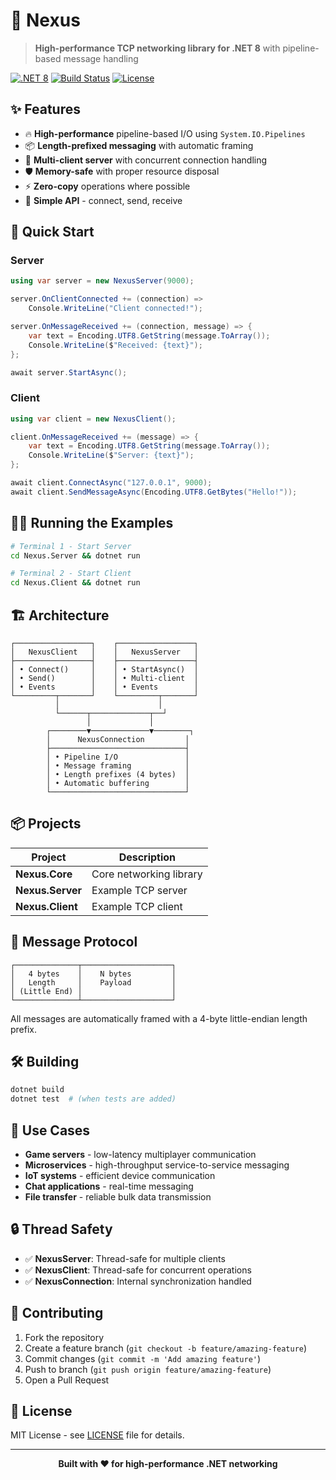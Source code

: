 # 🚀 Nexus

> **High-performance TCP networking library for .NET 8** with pipeline-based message handling

[![.NET 8](https://img.shields.io/badge/.NET-8.0-purple.svg)](https://dotnet.microsoft.com/download/dotnet/8.0)
[![Build Status](https://img.shields.io/badge/build-passing-brightgreen.svg)](#)
[![License](https://img.shields.io/badge/license-MIT-blue.svg)](#)

## ✨ Features

- 🔥 **High-performance** pipeline-based I/O using `System.IO.Pipelines`
- 📦 **Length-prefixed messaging** with automatic framing
- 🔄 **Multi-client server** with concurrent connection handling
- 🛡️ **Memory-safe** with proper resource disposal
- ⚡ **Zero-copy** operations where possible
- 🎯 **Simple API** - connect, send, receive

## 🚀 Quick Start

### Server
```csharp
using var server = new NexusServer(9000);

server.OnClientConnected += (connection) => 
    Console.WriteLine("Client connected!");

server.OnMessageReceived += (connection, message) => {
    var text = Encoding.UTF8.GetString(message.ToArray());
    Console.WriteLine($"Received: {text}");
};

await server.StartAsync();
```

### Client
```csharp
using var client = new NexusClient();

client.OnMessageReceived += (message) => {
    var text = Encoding.UTF8.GetString(message.ToArray());
    Console.WriteLine($"Server: {text}");
};

await client.ConnectAsync("127.0.0.1", 9000);
await client.SendMessageAsync(Encoding.UTF8.GetBytes("Hello!"));
```

## 🏃‍♂️ Running the Examples

```bash
# Terminal 1 - Start Server
cd Nexus.Server && dotnet run

# Terminal 2 - Start Client  
cd Nexus.Client && dotnet run
```

## 🏗️ Architecture

```
┌─────────────────┐    ┌─────────────────┐
│   NexusClient   │    │   NexusServer   │
├─────────────────┤    ├─────────────────┤
│ • Connect()     │    │ • StartAsync()  │
│ • Send()        │    │ • Multi-client  │
│ • Events        │    │ • Events        │
└─────────┬───────┘    └─────────┬───────┘
          │                      │
          └──────┬─────────────┬──┘
                 │             │
        ┌────────▼─────────────▼────────┐
        │      NexusConnection         │
        ├──────────────────────────────┤
        │ • Pipeline I/O               │
        │ • Message framing            │
        │ • Length prefixes (4 bytes)  │
        │ • Automatic buffering        │
        └──────────────────────────────┘
```

## 📦 Projects

| Project | Description |
|---------|-------------|
| **Nexus.Core** | Core networking library |
| **Nexus.Server** | Example TCP server |
| **Nexus.Client** | Example TCP client |

## 🔧 Message Protocol

```
┌──────────────┬────────────────────┐
│   4 bytes    │    N bytes         │
│   Length     │    Payload         │
│ (Little End) │                    │
└──────────────┴────────────────────┘
```

All messages are automatically framed with a 4-byte little-endian length prefix.

## 🛠️ Building

```bash
dotnet build
dotnet test  # (when tests are added)
```

## 🎯 Use Cases

- **Game servers** - low-latency multiplayer communication
- **Microservices** - high-throughput service-to-service messaging  
- **IoT systems** - efficient device communication
- **Chat applications** - real-time messaging
- **File transfer** - reliable bulk data transmission

## 🔒 Thread Safety

- ✅ **NexusServer**: Thread-safe for multiple clients
- ✅ **NexusClient**: Thread-safe for concurrent operations
- ✅ **NexusConnection**: Internal synchronization handled

## 🤝 Contributing

1. Fork the repository
2. Create a feature branch (`git checkout -b feature/amazing-feature`)
3. Commit changes (`git commit -m 'Add amazing feature'`)
4. Push to branch (`git push origin feature/amazing-feature`)
5. Open a Pull Request

## 📄 License

MIT License - see [LICENSE](LICENSE) file for details.

---

<div align="center">
<b>Built with ❤️ for high-performance .NET networking</b>
</div>
